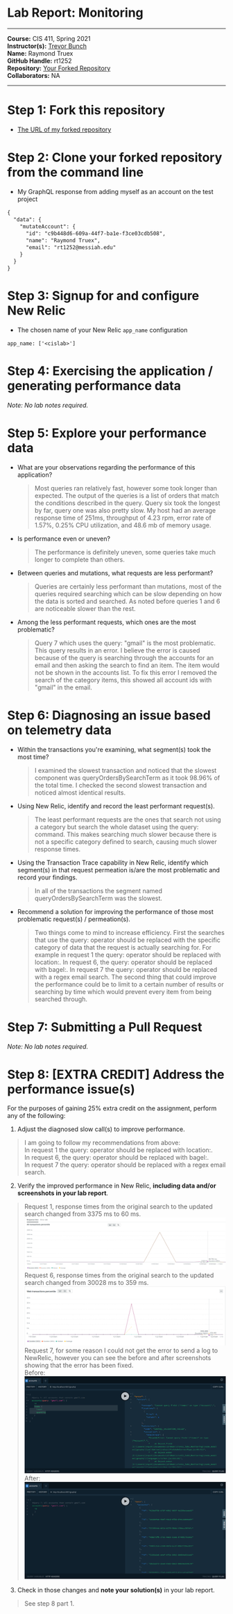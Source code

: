 # Lab Report: Monitoring
___
**Course:** CIS 411, Spring 2021  
**Instructor(s):** [Trevor Bunch](https://github.com/trevordbunch)  
**Name:** Raymond Truex <br>
**GitHub Handle:** rt1252 <br>
**Repository:** [Your Forked Repository ](https://github.com/rt1252/cis411_lab5_Monitoring) <br>
**Collaborators:** NA
___

# Step 1: Fork this repository
- [The URL of my forked repository](https://github.com/rt1252/cis411_lab5_Monitoring)

# Step 2: Clone your forked repository from the command line
- My GraphQL response from adding myself as an account on the test project
```
{
  "data": {
    "mutateAccount": {
      "id": "c9b448d6-609a-44f7-ba1e-f3ce03cdb508",
      "name": "Raymond Truex",
      "email": "rt1252@messiah.edu"
    }
  }
}
```

# Step 3: Signup for and configure New Relic
- The chosen name of your New Relic ```app_name``` configuration
```
app_name: ['<cislab>']
```

# Step 4: Exercising the application / generating performance data

_Note: No lab notes required._

# Step 5: Explore your performance data
* What are your observations regarding the performance of this application? 
  > Most queries ran relatively fast, however some took longer than expected. The output of the queries is a list of orders that match the conditions described in the query. Query six took the longest by far, query one was also pretty slow. My host had an average response time of 251ms, throughput of 4.23 rpm, error rate of 1.57%, 0.25% CPU utilization, and 48.6 mb of memory usage. 

* Is performance even or uneven? 
  > The performance is definitely uneven, some queries take much longer to complete than others. 
 
* Between queries and mutations, what requests are less performant? 
  > Queries are certainly less performant than mutations, most of the queries required searching which can be slow depending on how the data is sorted and searched. As noted before queries 1 and 6 are noticeable slower than the rest. 

* Among the less performant requests, which ones are the most problematic?
  > Query 7 which uses the query: "gmail" is the most problematic. This query results in an error. I believe the error is caused because of the query is searching through the accounts for an email and then asking the search to find an item. The item would not be shown in the accounts list. To fix this error I removed the search of the category items, this showed all account ids with "gmail" in the email.

# Step 6: Diagnosing an issue based on telemetry data
* Within the transactions you're examining, what segment(s) took the most time?
  > I examined the slowest transaction and noticed that the slowest component was queryOrdersBySearchTerm as it took 98.96% of the total time. I checked the second slowest transaction and noticed almost identical results. 

* Using New Relic, identify and record the least performant request(s).
  > The least performant requests are the ones that search not using a category but search the whole dataset using the query: command. This makes searching much slower because there is not a specific category defined to search, causing much slower response times.

* Using the Transaction Trace capability in New Relic, identify which segment(s) in that request permeation is/are the most problematic and record your findings.
  > In all of the transactions the segment named queryOrdersBySearchTerm was the slowest.

* Recommend a solution for improving the performance of those most problematic request(s) / permeation(s).
  > Two things come to mind to increase efficiency. First the searches that use the query: operator should be replaced with the specific category of data that the request is actually searching for. For example in request 1 the query: operator should be replaced with location:. In request 6, the query: operator should be replaced with bagel:. In request 7 the query: operator should be replaced with a regex email search. The second thing that could improve the performance could be to limit to a certain number of results or searching by time which would prevent every item from being searched through. 

# Step 7: Submitting a Pull Request
_Note: No lab notes required._

# Step 8: [EXTRA CREDIT] Address the performance issue(s)
For the purposes of gaining 25% extra credit on the assignment, perform any of the following:
1. Adjust the diagnosed slow call(s) to improve performance. 
> I am going to follow my recommendations from above: <br>
> In request 1 the query: operator should be replaced with location:. <br>
>In request 6, the query: operator should be replaced with bagel:. <br>
>In request 7 the query: operator should be replaced with a regex email search. <br> 

2. Verify the improved performance in New Relic, **including data and/or screenshots in your lab report**.
>Request 1, response times from the original search to the updated search changed from 3375 ms to 60 ms.
![request 1 results](../assets/ec1.png)
>Request 6, response times from the original search to the updated search changed from 30028 ms to 359 ms.
![request 6 results](../assets/ec2.png)
>Request 7, for some reason I could not get the error to send a log to NewRelic, however you can see the before and after screenshots showing that the error has been fixed. <br>
Before:
![request 6 before](../assets/ec3.png)
After:
![request 6 after](../assets/ec4.png)
3. Check in those changes and **note your solution(s)** in your lab report.
>See step 8 part 1.